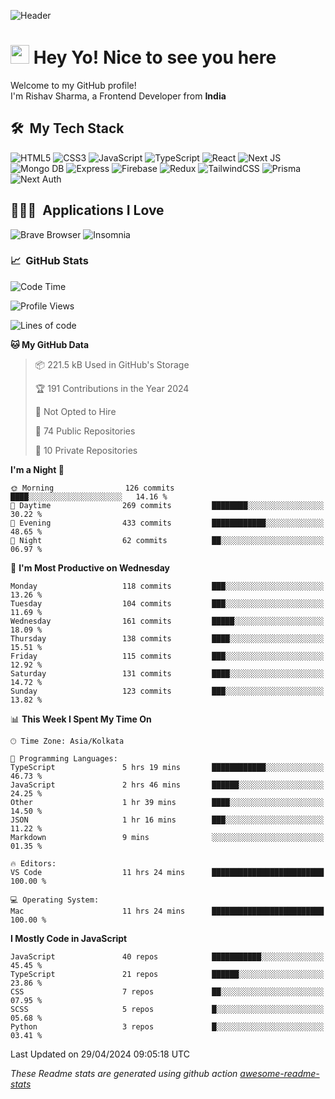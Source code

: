 ![Header](https://github.com/0xrishavsharma/0xrishavsharma/assets/63146727/d1ced55d-0def-4c32-8adf-552853988438)


<h1>
  <img src="https://emojis.slackmojis.com/emojis/images/1531849430/4246/blob-sunglasses.gif?1531849430" width="30"/> 
  Hey Yo! Nice to see you here 
<!--   <img src="https://user-images.githubusercontent.com/18350557/176309783-0785949b-9127-417c-8b55-ab5a4333674e.gif" width="30"/>  -->
</h1> 

<p>Welcome to my GitHub profile! </br> I'm Rishav Sharma, a Frontend Developer from <b>India</b>
<h2> 🛠 &nbsp;My Tech Stack</h3>

  ![HTML5](https://img.shields.io/badge/html5-%23E34F26.svg?style=for-the-badge&logo=html5&logoColor=white)
  ![CSS3](https://img.shields.io/badge/css3-%231572B6.svg?style=for-the-badge&logo=css3&logoColor=white)
  ![JavaScript](https://img.shields.io/badge/javascript-%23323330.svg?style=for-the-badge&logo=javascript&logoColor=%23F7DF1E)
  ![TypeScript](https://img.shields.io/badge/typescript-%23007ACC.svg?style=for-the-badge&logo=typescript&logoColor=white)
  ![React](https://img.shields.io/badge/react-%2320232a.svg?style=for-the-badge&logo=react&logoColor=%2361DAFB)
  ![Next JS](https://img.shields.io/badge/Next-black?style=for-the-badge&logo=next.js&logoColor=white)
  ![Mongo DB](https://img.shields.io/badge/MongoDB-13AA52?style=for-the-badge&logo=next.js&logoColor=white)
  ![Express](https://img.shields.io/badge/Express-1D1F21?style=for-the-badge&logo=express&logoColor=white)
  ![Firebase](https://img.shields.io/badge/Firebase-039BE5?style=for-the-badge&logo=Firebase&logoColor=white)
  ![Redux](https://img.shields.io/badge/redux-%23593d88.svg?style=for-the-badge&logo=redux&logoColor=white)
  ![TailwindCSS](https://img.shields.io/badge/tailwindcss-%2338B2AC.svg?style=for-the-badge&logo=tailwind-css&logoColor=white)
  ![Prisma](https://img.shields.io/badge/Prisma-3982CE?style=for-the-badge&logo=Prisma&logoColor=white)
  ![Next Auth](https://img.shields.io/badge/next--auth-3982CE?style=for-the-badge&logo=auth&logoColor=white)

<h2> 👨🏻‍💻 &nbsp;Applications I Love </h3>

  ![Brave Browser](https://img.shields.io/badge/-Brave_Browser-FB542B?style=for-the-badge&logo=brave&logoColor=white)
  ![Insomnia](https://img.shields.io/badge/-Insomnia-5849BE?style=for-the-badge&logo=insomnia&logoColor=white)


<h3> 📈 &nbsp;GitHub Stats </h3>

<!--START_SECTION:waka-->
![Code Time](http://img.shields.io/badge/Code%20Time-81%20hrs%205%20mins-blue)

![Profile Views](http://img.shields.io/badge/Profile%20Views-1-blue)

![Lines of code](https://img.shields.io/badge/From%20Hello%20World%20I%27ve%20Written-8.2%20million%20lines%20of%20code-blue)

**🐱 My GitHub Data** 

> 📦 221.5 kB Used in GitHub's Storage 
 > 
> 🏆 191 Contributions in the Year 2024
 > 
> 🚫 Not Opted to Hire
 > 
> 📜 74 Public Repositories 
 > 
> 🔑 10 Private Repositories 
 > 
**I'm a Night 🦉** 

```text
🌞 Morning                126 commits         ████░░░░░░░░░░░░░░░░░░░░░   14.16 % 
🌆 Daytime                269 commits         ████████░░░░░░░░░░░░░░░░░   30.22 % 
🌃 Evening                433 commits         ████████████░░░░░░░░░░░░░   48.65 % 
🌙 Night                  62 commits          ██░░░░░░░░░░░░░░░░░░░░░░░   06.97 % 
```
📅 **I'm Most Productive on Wednesday** 

```text
Monday                   118 commits         ███░░░░░░░░░░░░░░░░░░░░░░   13.26 % 
Tuesday                  104 commits         ███░░░░░░░░░░░░░░░░░░░░░░   11.69 % 
Wednesday                161 commits         █████░░░░░░░░░░░░░░░░░░░░   18.09 % 
Thursday                 138 commits         ████░░░░░░░░░░░░░░░░░░░░░   15.51 % 
Friday                   115 commits         ███░░░░░░░░░░░░░░░░░░░░░░   12.92 % 
Saturday                 131 commits         ████░░░░░░░░░░░░░░░░░░░░░   14.72 % 
Sunday                   123 commits         ███░░░░░░░░░░░░░░░░░░░░░░   13.82 % 
```


📊 **This Week I Spent My Time On** 

```text
🕑︎ Time Zone: Asia/Kolkata

💬 Programming Languages: 
TypeScript               5 hrs 19 mins       ████████████░░░░░░░░░░░░░   46.73 % 
JavaScript               2 hrs 46 mins       ██████░░░░░░░░░░░░░░░░░░░   24.25 % 
Other                    1 hr 39 mins        ████░░░░░░░░░░░░░░░░░░░░░   14.50 % 
JSON                     1 hr 16 mins        ███░░░░░░░░░░░░░░░░░░░░░░   11.22 % 
Markdown                 9 mins              ░░░░░░░░░░░░░░░░░░░░░░░░░   01.35 % 

🔥 Editors: 
VS Code                  11 hrs 24 mins      █████████████████████████   100.00 % 

💻 Operating System: 
Mac                      11 hrs 24 mins      █████████████████████████   100.00 % 
```

**I Mostly Code in JavaScript** 

```text
JavaScript               40 repos            ███████████░░░░░░░░░░░░░░   45.45 % 
TypeScript               21 repos            ██████░░░░░░░░░░░░░░░░░░░   23.86 % 
CSS                      7 repos             ██░░░░░░░░░░░░░░░░░░░░░░░   07.95 % 
SCSS                     5 repos             █░░░░░░░░░░░░░░░░░░░░░░░░   05.68 % 
Python                   3 repos             █░░░░░░░░░░░░░░░░░░░░░░░░   03.41 % 
```




 Last Updated on 29/04/2024 09:05:18 UTC
<!--END_SECTION:waka-->
*These Readme stats are generated using github action [awesome-readme-stats](https://github.com/anmol098/waka-readme-stats)*
